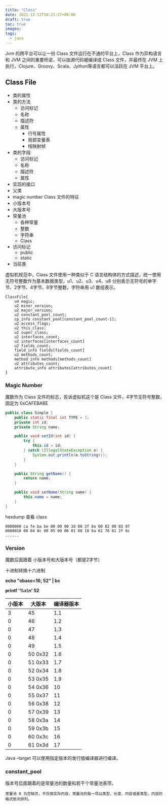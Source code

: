 ```yaml
---
title: "Class"
date: 2021-12-12T10:21:27+08:00
draft: true
toc: true
images:
tags: 
  - java
---
```


Jvm 的跨平台可以让一份 Class 文件运行在不通的平台上，Class 作为异构语言和 JVM 之间的重要桥梁，可以由源代码被编译成 Class 文件，并最终在 JVM 上执行，Clojure、Groovy、Scala、Jython等语言都可以活跃在 JVM 平台上。

## Class File

- 类的属性
- 类的方法
  - 访问标记
  - 名称
  - 描述符
  - 属性
    - 行号属性
    - 局部变量表
    - 栈映射帧
- 类的字段
  - 访问标记
  - 名称
  - 描述符
  - 属性
- 实现的接口
- 父类
- magic number  Class 文件的特征
- 小版本号
- 大版本号
- 常量池
  - 各种常量
  - 整数
  - 字符串
  - Class
- 访问标记
  - public
  - static
- 当前类

虚拟机规范中，Class 文件使用一种类似于 C 语言结构体的方式描述，统一使用无符号整数作为基本数据类型，u1、u2、u3、u4、u8 分别表示无符号的单字节、2字节、4字节、8字节整数，字符串用 u1 数组表示。

```
ClassFile{
	u4 magic;
	u2 minor_version;
	u2 major_version;
	u2 constant_pool_count;
	cp_info constant_pool[constant_pool_count-1];
	u2 access_flags;
	u2 this_class;
	u2 super_class;
	u2 interfaces_count;
	u2 interfaces[interfaces_count]
	u2 fields_count;
	field_info fields[fields_count]
	u2 methods_count;
	method_info methods[methods_count]
	u2 attributes_count;
	attribute_info attributes[attributes_count]
}
```

### Magic Number

魔数作为 Class 文件的标志，告诉虚拟机这个是 Class 文件，4字节无符号整数，固定为 0xCAFEBABE

```java
public class Simple {
    public static final int TYPE = 1;
    private int id;
    private String name;

    public void setId(int id) {
        try {
            this.id = id;
        } catch (IllegalStateException e) {
            System.out.println(e.toString());
        }
    }

    public String getName() {
        return name;
    }

    public void setName(String name) {
        this.name = name;
    }
}
```

hexdump 查看 class

```
0000000 ca fe ba be 00 00 00 3d 00 2f 0a 00 02 00 03 07
0000010 00 04 0c 00 05 00 06 01 00 10 6a 61 76 61 2f 6c
......
```

### Version

魔数后面跟着 小版本号和大版本号（都是2字节）

十进制转换十六进制

**echo "obase=16; 52" | bc**  

**printf '%x\n' 52** 

| 小版本 | 大版本  | 编译器版本 |
| ------ | ------- | ---------- |
| 3      | 45      | 1.1        |
| 0      | 46      | 1.2        |
| 0      | 47      | 1.3        |
| 0      | 48      | 1.4        |
| 0      | 49      | 1.5        |
| 0      | 50 0x32 | 1.6        |
| 0      | 51 0x33 | 1.7        |
| 0      | 52 0x34 | 1.8        |
| 0      | 53 0x35 | 1.9        |
| 0      | 54 0x36 | 10         |
| 0      | 55 0x37 | 11         |
| 0      | 56 0x38 | 12         |
| 0      | 57 0x39 | 13         |
| 0      | 58 0x3a | 14         |
| 0      | 59 0x3b | 15         |
| 0      | 60 0x3c | 16         |
| 0      | 61 0x3d | 17         |

Java -target 可以使用指定版本的发行版编译器进行编译。

### constant_pool

版本号后面跟着的是常量池的数量和若干个常量池表项，

``常量池 0 为空缺页，不存放实际内容，常量池的每一项以类型、长度、内容或者类型、内容的格式依次排列。``
